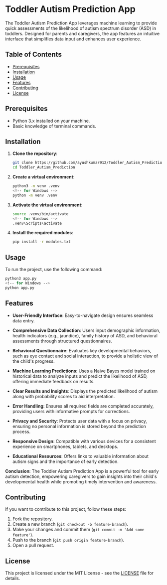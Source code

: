 # Toddler Autism Prediction App

The Toddler Autism Prediction App leverages machine learning to provide quick assessments of the likelihood of autism spectrum disorder (ASD) in toddlers. Designed for parents and caregivers, the app features an intuitive interface that simplifies data input and enhances user experience.

## Table of Contents

- [Prerequisites](#prerequisites)
- [Installation](#installation)
- [Usage](#usage)
- [Features](#features)
- [Contributing](#contributing)
- [License](#license)

## Prerequisites

- Python 3.x installed on your machine.
- Basic knowledge of terminal commands.

## Installation

1. **Clone the repository**:

   ```bash
   git clone https://github.com/ayushkumar912/Toddler_Autism_Prediction.git
   cd Toddler_Autism_Prediction
   ```

2. **Create a virtual environment**:

   ```bash
   python3 -m venv .venv
   <!-- for Windows -->
   python -m venv .venv
   ```

3. **Activate the virtual environment**:

   ```bash
   source .venv/bin/activate 
   <!-- for Windows -->
   .venv\Scripts\activate 
   ```

4. **Install the required modules**:

   ```bash
   pip install -r modules.txt
   ```

## Usage

To run the project, use the following command:

```bash
python3 app.py
<!-- for Windows -->
python app.py
```

## Features

- **User-Friendly Interface**: Easy-to-navigate design ensures seamless data entry.

- **Comprehensive Data Collection**: Users input demographic information, health indicators (e.g., jaundice), family history of ASD, and behavioral assessments through structured questionnaires.

- **Behavioral Questionnaire**: Evaluates key developmental behaviors, such as eye contact and social interaction, to provide a holistic view of the child's progress.

- **Machine Learning Predictions**: Uses a Naive Bayes model trained on historical data to analyze inputs and predict the likelihood of ASD, offering immediate feedback on results.

- **Clear Results and Insights**: Displays the predicted likelihood of autism along with probability scores to aid interpretation.

- **Error Handling**: Ensures all required fields are completed accurately, providing users with informative prompts for corrections.

- **Privacy and Security**: Protects user data with a focus on privacy, ensuring no personal information is stored beyond the prediction process.

- **Responsive Design**: Compatible with various devices for a consistent experience on smartphones, tablets, and desktops.

- **Educational Resources**: Offers links to valuable information about autism signs and the importance of early detection.

**Conclusion**: The Toddler Autism Prediction App is a powerful tool for early autism detection, empowering caregivers to gain insights into their child's developmental health while promoting timely intervention and awareness.

## Contributing

If you want to contribute to this project, follow these steps:

1. Fork the repository.
2. Create a new branch (`git checkout -b feature-branch`).
3. Make your changes and commit them (`git commit -m 'Add some feature'`).
4. Push to the branch (`git push origin feature-branch`).
5. Open a pull request.

## License

This project is licensed under the MIT License - see the [LICENSE](LICENSE) file for details.
